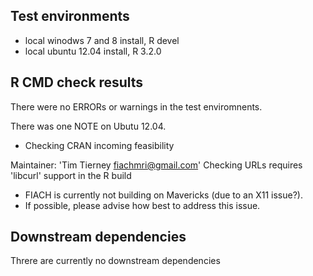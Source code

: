## Test environments
* local winodws 7 and 8 install, R devel
* local ubuntu 12.04 install, R 3.2.0

## R CMD check results
There were no ERRORs or warnings in the test enviromnents. 

There was one NOTE on Ubutu 12.04.

* Checking CRAN incoming feasibility

Maintainer: 'Tim Tierney <fiachmri@gmail.com>'
Checking URLs requires 'libcurl' support in the R build

* FIACH is currently not building on Mavericks (due to an X11 issue?).
* If possible, please advise how best to address this issue.

## Downstream dependencies
Threre are currently no downstream dependencies